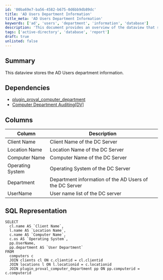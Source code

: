```yaml
---
id: '00ba69e7-ba56-4582-b675-0d6bb9db89dc'
title: 'AD Users Department Information'
title_meta: 'AD Users Department Information'
keywords: ['ad', 'users', 'department', 'information', 'database']
description: 'This document provides an overview of the dataview that stores department information for Active Directory (AD) users, including its dependencies, columns, and SQL representation for querying the data.'
tags: ['active-directory', 'database', 'report']
draft: true
unlisted: false
---
```

## Summary

This dataview stores the AD Users department information.

## Dependencies

- [plugin_proval_computer_department](https://proval.itglue.com/DOC-5078775-7969931)
- [Computer Department Auditing[DV]](https://proval.itglue.com/DOC-5078775-9004334)

## Columns

| Column            | Description                                                 |
|-------------------|-------------------------------------------------------------|
| Client Name       | Client Name of the DC Server                                |
| Location Name     | Location Name of the DC Server                              |
| Computer Name     | Computer Name of the DC Server                              |
| Operating System   | Operating System of the DC Server                           |
| Department        | Department information of the AD Users of the DC Server    |
| UserName          | User name list of the DC server                             |

## SQL Representation

```
SELECT 
  cl.name AS `Client Name`, 
  l.name AS `Location Name`, 
  c.name AS `Computer Name`, 
  c.os AS `Operating System`, 
  pp.UserName, 
  pp.department AS `User Department` 
FROM 
  computers c 
  JOIN clients cl ON c.clientid = cl.clientid 
  JOIN locations l ON l.locationid = c.locationid 
  JOIN plugin_proval_computer_department pp ON pp.computerid = c.computerid
```













